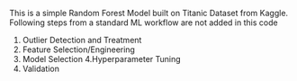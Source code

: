 This is a simple Random Forest Model built on Titanic Dataset from Kaggle. 
Following steps from a standard ML workflow are not added in this code
  1. Outlier Detection and Treatment
  2. Feature Selection/Engineering
  3. Model Selection 
  4.Hyperparameter Tuning
  5. Validation
